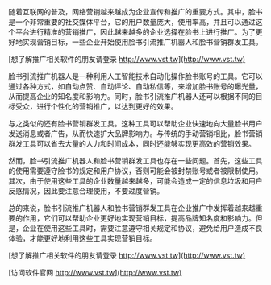 随着互联网的普及，网络营销越来越成为企业宣传和推广的重要方式。其中，脸书是一个非常重要的社交媒体平台，它的用户数量庞大，使用率高，并且可以通过这个平台进行精准的营销推广，因此越来越多的企业选择在脸书上进行推广。为了更好地实现营销目标，一些企业开始使用脸书引流推广机器人和脸书营销群发工具。

[想了解推广相关软件的朋友请登录 http://www.vst.tw](http://www.vst.tw)

脸书引流推广机器人是一种利用人工智能技术自动化操作脸书账号的工具。它可以通过各种方式，如自动点赞、自动评论、自动私信等，来增加脸书账号的曝光量，从而提高企业的知名度和影响力。同时，脸书引流推广机器人还可以根据不同的目标受众，进行个性化的营销推广，以达到更好的效果。

与之类似的还有脸书营销群发工具。这种工具可以帮助企业快速地向大量脸书用户发送消息或者广告，从而快速扩大品牌影响力。与传统的手动营销相比，脸书营销群发工具可以省去大量的人力和时间成本，同时还能够实现更高效的营销效果。

然而，脸书引流推广机器人和脸书营销群发工具也存在一些问题。首先，这些工具的使用需要遵守脸书的规定和用户协议，否则可能会被封禁账号或者被限制使用。其次，由于使用这些工具的企业数量越来越多，可能会造成一定的信息垃圾和用户反感情况，因此要注意合理使用，不要过度营销。

总的来说，脸书引流推广机器人和脸书营销群发工具在企业推广中发挥着越来越重要的作用，它们可以帮助企业更好地实现营销目标，提高品牌知名度和影响力。但是，企业在使用这些工具时，需要注意遵守相关规定和协议，避免给用户造成不良体验，才能更好地利用这些工具实现营销目标。

[想了解推广相关软件的朋友请登录 http://www.vst.tw](http://www.vst.tw)


[访问软件官网 http://www.vst.tw](http://www.vst.tw)
